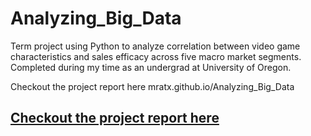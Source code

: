 # Analyzing_Big_Data
Term project using Python to analyze correlation between video game characteristics and sales efficacy across five macro market segments. Completed during my time as an undergrad at University of Oregon.

Checkout the project report here
  mratx.github.io/Analyzing_Big_Data
  
 <a href="mratx.github.io/Analyzing_Big_Data"><h2>Checkout the project report here</h2></a>
